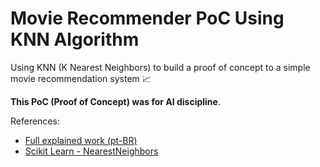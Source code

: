 # Movie Recommender PoC Using KNN Algorithm 

Using KNN (K Nearest Neighbors) to build a proof of concept to a simple movie recommendation system :chart_with_upwards_trend:

**This PoC (Proof of Concept) was for AI discipline**.

References:

- [Full explained work (pt-BR)](https://drive.google.com/file/d/1z_OqAwRLzrY344hl1wut12QycKwUWzCy/view)
- [Scikit Learn - NearestNeighbors](https://scikit-learn.org/stable/modules/neighbors.html)
